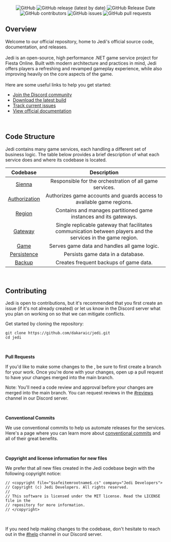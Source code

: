 <p align="center">
  <img src="https://img.shields.io/github/license/dakaraic/jedi?style=flat-square" alt="GitHub"/>
  <img src="https://img.shields.io/github/v/release/dakaraic/jedi?style=flat-square" alt="GitHub release (latest by date)"/>
  <img src="https://img.shields.io/github/release-date/dakaraic/jedi?style=flat-square" alt="GitHub Release Date"/>
  <img src="https://img.shields.io/github/contributors/dakaraic/jedi?style=flat-square" alt="GitHub contributors"/>
  <img src="https://img.shields.io/github/issues/dakaraic/jedi?style=flat-square" alt="GitHub issues"/>
  <img src="https://img.shields.io/github/issues-pr/dakaraic/jedi?style=flat-square" alt="GitHub pull requests"/>
</p>

## Overview
Welcome to our official repository, home to Jedi's official source code, documentation, and releases.  
<br/>
Jedi is an open-source, high performance .NET game service project for Fiesta Online. Built with modern architecture and practices in mind, Jedi offers players a refreshing and revamped gameplay experience, while also improving heavily on the core aspects of the game.  
<br/>
Here are some useful links to help you get started:
- [Join the Discord community](https://discord.gg/528mphj6Fd)
- [Download the latest build](https://github.com/dakaraic/jedi/releases)
- [Track current issues](https://github.com/dakaraic/jedi/issues)
- [View official documentation](https://github.com/dakaraic/jedi/wiki)


<br/>

## Code Structure
Jedi contains many game services, each handling a different set of business logic. The table below provides a brief description of what each service does and where its codebase is located.

| Codebase | Description |
| :---: | :---: |
| [Sienna](https://github.com/dakaraic/jedi/tree/main/src/Sienna) | Responsible for the orchestration of all game services. |
| [Authorization](https://github.com/dakaraic/jedi/tree/main/src/Authorization) | Authorizes game accounts and guards access to available game regions. |
| [Region](https://github.com/dakaraic/jedi/tree/main/src/Region) | Contains and manages partitioned game instances and its gateways. |
| [Gateway](https://github.com/dakaraic/jedi/tree/main/src/Gateway) | Single replicable gateway that facilitates communication between players and the services in the game region. |
| [Game](https://github.com/dakaraic/jedi/tree/main/src/Game) | Serves game data and handles all game logic. |
| [Persistence](https://github.com/dakaraic/jedi/tree/main/src/Persistence) | Persists game data in a database. |
| [Backup](https://github.com/dakaraic/jedi/tree/main/src/Backup) | Creates frequent backups of game data. |

<br/>

## Contributing
Jedi is open to contributions, but it's recommended that you first create an issue (if it's not already created) or let us know in the Discord server what you plan on working on so that we can mitigate conflicts.

Get started by cloning the repository:
```
git clone https://github.com/dakaraic/jedi.git
cd jedi
```  

<br/>

**Pull Requests**  

If you'd like to make some changes to the , be sure to first create a branch for your work. Once you're done with your changes, open up a pull request to have your changes merged into the main branch.

Note: You'll need a code review and approval before your changes are merged into the main branch. You can request reviews in the [#reviews](https://discordapp.com/channels/966409323817361520/966435732380086302) channel in our Discord server.

<br/>

**Conventional Commits**  

We use conventional commits to help us automate releases for the services. Here's a page where you can learn more about [conventional commits](https://www.conventionalcommits.org/en/v1.0.0/) and all of their great benefits.

<br/>

**Copyright and license information for new files**  

We prefer that all new files created in the Jedi codebase begin with the following copyright notice:
```
// <copyright file="$safeitemrootname$.cs" company="Jedi Developers">
// Copyright (c) Jedi Developers. All rights reserved.
//  
// This software is licensed under the MIT license. Read the LICENSE file in the 
// repository for more information.
// </copyright>
```

<br/>

If you need help making changes to the codebase, don't hesitate to reach out in the [#help](https://discord.com/channels/966409323817361520/966445867517227042) channel in our Discord server.
